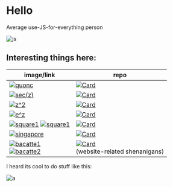 # Hello

Average use-JS-for-everything person

![js](https://github-readme-stats.vercel.app/api/top-langs/?username=hemisemidemipresent&langs_count=15&theme=material-palenight&layout=compact)

## Interesting things here:

| image/link                                                                                                                                                                                                                                                                                                                                  | repo                                                                                                                                                                                                             |
| ------------------------------------------------------------------------------------------------------------------------------------------------------------------------------------------------------------------------------------------------------------------------------------------------------------------------------------------- | ---------------------------------------------------------------------------------------------------------------------------------------------------------------------------------------------------------------- |
| [![quonc](https://cdn.discordapp.com/splashes/598768024761139240/61f85a7c24282c9333788b76ee0139f2.jpg?size=300)](https://cq.netlify.app)                                                                                                                                                                                                    | [![Card](https://github-readme-stats.vercel.app/api/pin/?username=hemisemidemipresent&repo=cyberquincy&theme=material-palenight)](https://github.com/hemisemidemipresent/cyberquincy)                            |
| [![sec(z)](https://media.discordapp.net/attachments/699781597515481159/929364835211300884/graph.png?width=300&height=300)](https://hemisemidemipresent.github.io/complex3/)                                                                                                                                                                 | [![Card](https://github-readme-stats.vercel.app/api/pin/?username=hemisemidemipresent&repo=complex3&theme=material-palenight)](https://github.com/hemisemidemipresent/complex3)                                  |
| [![z^2](https://media.discordapp.net/attachments/682857424666886287/927887889134665769/unknown.png?width=300&height=230)](https://hemisemidemipresent.github.io/complex2/)                                                                                                                                                                  | [![Card](https://github-readme-stats.vercel.app/api/pin/?username=hemisemidemipresent&repo=complex2&theme=material-palenight)](https://github.com/hemisemidemipresent/complex2)                                  |
| [![e^z](https://media.discordapp.net/attachments/885552114099707935/927877093692424212/unknown.png?width=300&height=243)](https://bacatte.netlify.app/complex)                                                                                                                                                                              | [![Card](https://github-readme-stats.vercel.app/api/pin/?username=hemisemidemipresent&repo=complex&theme=material-palenight)](https://github.com/hemisemidemipresent/complex)                                    |
| [![square1](https://square1.vercel.app/svg?algorithm=)](https://square1.vercel.app/) [![square1](<https://square1.vercel.app/svg?algorithm=/(3,3)/>)](https://square1.vercel.app/)                                                                                                                                                          | [![Card](https://github-readme-stats.vercel.app/api/pin/?username=hemisemidemipresent&repo=square1&theme=material-palenight)](https://github.com/hemisemidemipresent/square1)                                    |
| [![singapore](https://media.discordapp.net/attachments/699813088882458717/921580181624328202/unknown.png?width=300&height=187)](https://sgelection.netlify.app/)                                                                                                                                                                            | [![Card](https://github-readme-stats.vercel.app/api/pin/?username=hemisemidemipresent&repo=sg-election-map&theme=material-palenight)](https://github.com/hemisemidemipresent/sg-election-map)                    |
| [![bacatte1](https://media.discordapp.net/attachments/699781597515481159/925035818530242620/unknown.png?width=300&height=150)](https://bacatte.netlify.app/) <br/> [![bacatte2](https://media.discordapp.net/attachments/699781597515481159/925035898058444830/unknown.png?width=300&height=150)](https://bacatte.netlify.app/bacatte.html) | [![Card](https://github-readme-stats.vercel.app/api/pin/?username=hemisemidemipresent&repo=bacatte&theme=material-palenight)](https://github.com/hemisemidemipresent/bacatte) <br/>(website-related shenanigans) |

I heard its cool to do stuff like this:

![a](https://github-readme-stats.vercel.app/api?username=hemisemidemipresent&show_icons=true&line_height=27&theme=material-palenight&include_all_commits=true)
